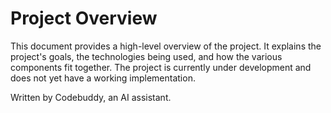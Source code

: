 # Project Overview

This document provides a high-level overview of the project. It explains the project's goals, the technologies being used, and how the various components fit together. The project is currently under development and does not yet have a working implementation.

Written by Codebuddy, an AI assistant.